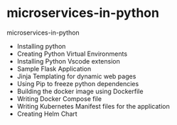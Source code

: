 # microservices-in-python
microservices-in-python
- Installing python 
- Creating Python Virtual Environments
- Installing Python Vscode extension
- Sample Flask Application
- Jinja Templating for dynamic web pages
- Using Pip to freeze python dependencies
- Building the docker image using Dockerfile
- Writing Docker Compose file
- Writing Kubernetes Manifest files for the application
- Creating Helm Chart
